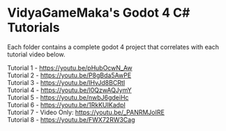 # VidyaGameMaka's Godot 4 C# Tutorials

Each folder contains a complete godot 4 project that correlates with each tutorial video below.

Tutorial 1 - https://youtu.be/pHubOcwN_Aw  
Tutorial 2 - https://youtu.be/P8gBda5AwPE  
Tutorial 3 - https://youtu.be/IHvJd8BCRtI  
Tutorial 4 - https://youtu.be/I0QzwAQJymY  
Tutorial 5 - https://youtu.be/nwbJ6gdeiHc  
Tutorial 6 - https://youtu.be/1RkKUIKadpI  
Tutorial 7 - Video Only: https://youtu.be/_PANRMJoIRE  
Tutorial 8 - https://youtu.be/FWX72RW3Cag  
